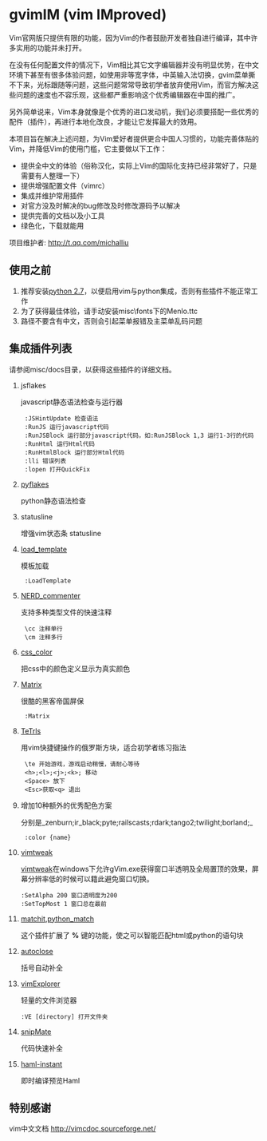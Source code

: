 gvimIM (vim IMproved)
=============

Vim官网版只提供有限的功能，因为Vim的作者鼓励开发者独自进行编译，其中许多实用的功能并未打开。

在没有任何配置文件的情况下，Vim相比其它文字编辑器并没有明显优势，在中文环境下甚至有很多体验问题，如使用非等宽字体，中英输入法切换，gvim菜单撕不下来，光标跟随等问题，这些问题常常导致初学者放弃使用Vim，而官方解决这些问题的速度也不容乐观，这些都严重影响这个优秀编辑器在中国的推广。  

另外简单说来，Vim本身就像是个优秀的进口发动机，我们必须要搭配一些优秀的配件（插件），再进行本地化改良，才能让它发挥最大的效用。

本项目旨在解决上述问题，为Vim爱好者提供更合中国人习惯的，功能完善体贴的Vim，并降低Vim的使用门槛，它主要做以下工作：

* 提供全中文的体验（俗称汉化，实际上Vim的国际化支持已经非常好了，只是需要有人整理一下）
* 提供增强配置文件（vimrc）
* 集成并维护常用插件
* 对官方没及时解决的bug修改及时修改源码予以解决
* 提供完善的文档以及小工具
* 绿色化，下载就能用

项目维护者: <http://t.qq.com/michalliu>

使用之前
-----------------------
1. 推荐安装[python 2.7](http://python.org/getit/)，以便启用vim与python集成，否则有些插件不能正常工作
2. 为了获得最佳体验，请手动安装misc\fonts下的Menlo.ttc
3. 路径不要含有中文，否则会引起菜单报错及主菜单乱码问题

集成插件列表
-----------------------

请参阅misc/docs目录，以获得这些插件的详细文档。

1. jsflakes

    javascript静态语法检查与运行器
    
        :JSHintUpdate 检查语法
        :RunJS 运行javascript代码
        :RunJSBlock 运行部分javascript代码，如:RunJSBlock 1,3 运行1-3行的代码
        :RunHtml 运行Html代码
        :RunHtmlBlock 运行部分Html代码
        :lli 错误列表
        :lopen 打开QuickFix
   
2. [pyflakes](http://www.vim.org/scripts/script.php?script_id=2441)

    python静态语法检查 
   
3. statusline

    增强vim状态条 statusline
   
4. [load_template](http://www.vim.org/scripts/script.php?script_id=2957)

    模板加载
    
        :LoadTemplate
    
5. [NERD_commenter](http://www.vim.org/scripts/script.php?script_id=1218)

    支持多种类型文件的快速注释
    
        \cc 注释单行
        \cm 注释多行
    
6. [css_color](http://www.vim.org/scripts/script.php?script_id=2150)

    把css中的颜色定义显示为真实颜色
    
7. [Matrix](http://www.vim.org/scripts/script.php?script_id=1189)

    很酷的黑客帝国屏保
    
        :Matrix
    
8. [TeTrls](http://www.vim.org/scripts/script.php?script_id=172)

    用vim快捷键操作的俄罗斯方块，适合初学者练习指法
    
        \te 开始游戏，游戏启动稍慢，请耐心等待
        <h>;<l>;<j>;<k>; 移动
        <Space> 放下
        <Esc>获取<q> 退出
    
9. 增加10种额外的优秀配色方案

    分别是_zenburn;ir_black;pyte;railscasts;rdark;tango2;twilight;borland;_
    
        :color {name}
        
10. [vimtweak](http://www.vim.org/scripts/script.php?script_id=687)

    [vimtweak](https://github.com/mattn/vimtweak)在windows下允许gVim.exe获得窗口半透明及全局置顶的效果，屏幕分辨率低的时候可以籍此避免窗口切换。
    
        :SetAlpha 200 窗口透明度为200
        :SetTopMost 1 窗口总在最前

11. [matchit](http://www.vim.org/scripts/script.php?script_id=39),[python\_match](http://www.vim.org/scripts/script.php?script_id=386)
     
    这个插件扩展了 **%** 键的功能，使之可以智能匹配html或python的语句块

12. [autoclose](http://www.vim.org/scripts/script.php?script_id=2009)

    括号自动补全

13. [vimExplorer](http://www.vim.org/scripts/script.php?script_id=1950)

    轻量的文件浏览器

        :VE [directory] 打开文件夹

14. [snipMate](http://www.vim.org/scripts/script.php?script_id=2540)

    代码快速补全

15. [haml-instant](http://www.vim.org/scripts/script.php?script_id=4513)

    即时编译预览Haml

特别感谢
-----------------------
vim中文文档 <http://vimcdoc.sourceforge.net/>

